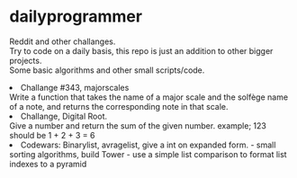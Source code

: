 # dailyprogrammer
Reddit and other challanges.<br>
Try to code on a daily basis, this repo is just an addition to other bigger projects.<br>
Some basic algorithms and other small scripts/code.

<li> Challange #343, majorscales<br>
     Write a function that takes the name of a major scale and the solfège name of a note, and returns the corresponding note in that          scale. </li>
<li> Challange, Digital Root.<br>
     Give a number and return the sum of the given number. example; 123 should be 1 + 2 + 3 = 6 </li>
<li> Codewars: Binarylist, avragelist, give a int on expanded form. - small sorting algorithms, build Tower - use a simple list comparison to format list indexes to a pyramid<br>
